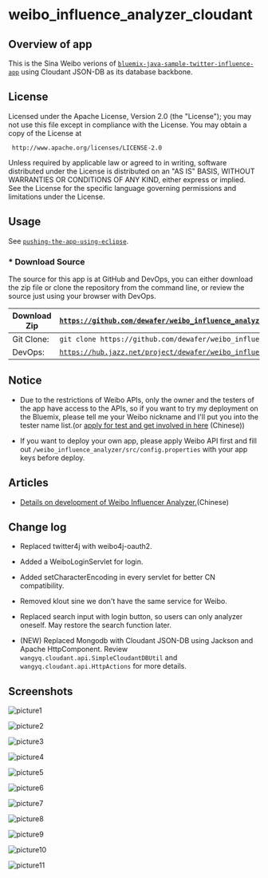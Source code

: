 # weibo_influence_analyzer_cloudant #

## Overview of app ##

This is the Sina Weibo verions of [`bluemix-java-sample-twitter-influence-app`](https://github.com/ibmjstart/bluemix-java-sample-twitter-influence-app/ "bluemix-java-sample-twitter-influence-app") using Cloudant JSON-DB as its database backbone.

## License ##

Licensed under the Apache License, Version 2.0 (the "License"); you may not use this file except in compliance with the License. You may obtain a copy of the License at

     http://www.apache.org/licenses/LICENSE-2.0

Unless required by applicable law or agreed to in writing, software distributed under the License is distributed on an "AS IS" BASIS, WITHOUT WARRANTIES OR CONDITIONS OF ANY KIND, either express or implied. See the License for the specific language governing permissions and limitations under the License.


## Usage ##

See [`pushing-the-app-using-eclipse`](https://github.com/ibmjstart/bluemix-java-sample-twitter-influence-app#pushing-the-app-using-eclipse).

### * Download Source ###

The source for this app is at GitHub and DevOps, you can either download the zip file or clone the repository from the command line, or review the source just using your browser with DevOps.

| Download Zip | [`https://github.com/dewafer/weibo_influence_analyzer/archive/master.zip`](https://github.com/dewafer/weibo_influence_analyzer/archive/master.zip) |
|-----------|---------------------------------------------------------------------|
| Git Clone:| `git clone https://github.com/dewafer/weibo_influence_analyzer.git` |
| DevOps:   | [`https://hub.jazz.net/project/dewafer/weibo_influence_analyzer/code`](https://hub.jazz.net/project/dewafer/weibo_influence_analyzer/code)|


## Notice ##

* Due to the restrictions of Weibo APIs, only the owner and the testers of the app have access to the APIs, so if you want to try my deployment on the Bluemix, please tell me your Weibo nickname and I'll put you into the tester name list.(or [apply for test and get involved in here](http://wia-req.ng.bluemix.net/) (Chinese))

* If you want to deploy your own app, please apply Weibo API first and fill out `/weibo_influence_analyzer/src/config.properties` with your app keys before deploy. 


## Articles ##

* [Details on development of Weibo Influencer Analyzer.](https://w3-connections.ibm.com/blogs/wangyq/entry/weibo_influence_analyzer%E5%81%9A%E6%88%90%E6%89%8B%E8%AE%B0?lang=zh)(Chinese)


## Change log ##

* Replaced twitter4j with weibo4j-oauth2.

* Added a WeiboLoginServlet for login.

* Added setCharacterEncoding in every servlet for better CN compatibility.

* Removed klout sine we don't have the same service for Weibo.

* Replaced search input with login button, so users can only analyzer oneself. May restore the search function later. 

* (NEW) Replaced Mongodb with Cloudant JSON-DB using Jackson and Apache HttpComponent. Review `wangyq.cloudant.api.SimpleCloudantDBUtil` and `wangyq.cloudant.api.HttpActions` for more details.

## Screenshots ##

![picture1](screenshots/picture1.png "picture1")

![picture2](screenshots/picture2.png "picture2")

![picture3](screenshots/picture3.png "picture3")

![picture4](screenshots/picture4.png "picture4")

![picture5](screenshots/picture5.png "picture5")

![picture6](screenshots/picture6.png "picture6")

![picture7](screenshots/picture7.png "picture7")

![picture8](screenshots/picture8.png "picture8")

![picture9](screenshots/picture9.png "picture9")

![picture10](screenshots/picture10.png "picture10")

![picture11](screenshots/picture11.png "picture11")
